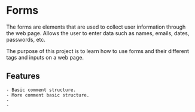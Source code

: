 # Forms

The forms are elements that are used to collect user information through the web page. Allows the user to enter data such as names, emails, dates, passwords, etc.

The purpose of this project is to learn how to use forms and their different tags and inputs on a web page.

## Features

    - Basic comment structure.
    - More comment basic structure.
    - 
    - 

